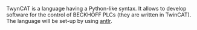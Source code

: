 TwynCAT is a language having a Python-like syntax. It allows to develop software for the control of BECKHOFF PLCs (they are written in TwinCAT).
The language will be set-up by using [antlr](http://www.antlr.org/).